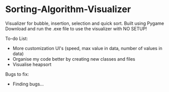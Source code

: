 # Sorting-Algorithm-Visualizer
Visualizer for bubble, insertion, selection and quick sort.
Built using Pygame
Download and run the .exe file to use the visualizer with NO SETUP!

To-do List:
- More customization UI's (speed, max value in data, number of values in data)
- Organise my code better by creating new classes and files
- Visualise heapsort

Bugs to fix:
- Finding bugs...
